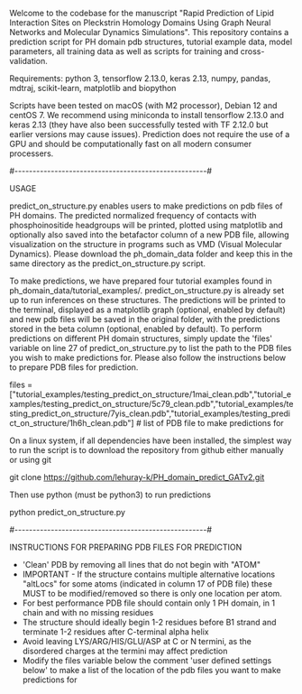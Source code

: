 Welcome to the codebase for the manuscript "Rapid Prediction of Lipid Interaction Sites on Pleckstrin Homology Domains Using Graph Neural Networks and Molecular Dynamics Simulations". This repository contains a prediction script for PH domain pdb structures, tutorial example data, model parameters, all training data as well as scripts for training and cross-validation.

Requirements: python 3, tensorflow 2.13.0, keras 2.13, numpy, pandas, mdtraj, scikit-learn, matplotlib and biopython

Scripts have been tested on macOS (with M2 processor), Debian 12 and centOS 7. We recommend using miniconda to install tensorflow 2.13.0 and keras 2.13 (they have also been successfully tested with TF 2.12.0 but earlier versions may cause issues). Prediction does not require the use of a GPU and should be computationally fast on all modern consumer processers.

#-----------------------------------------------------#

USAGE

predict_on_structure.py enables users to make predictions on pdb files of PH domains. The predicted normalized frequency of contacts with phosphoinositide headgroups will be printed, plotted using matplotlib and optionally also saved into the betafactor column of a new PDB file, allowing visualization on the structure in programs such as VMD (Visual Molecular Dynamics). Please download the ph_domain_data folder and keep this in the same directory as the predict_on_structure.py script.

To make predictions, we have prepared four tutorial examples found in ph_domain_data/tutorial_examples/. predict_on_structure.py is already set up to run inferences on these structures. The predictions will be printed to the terminal, displayed as a matplotlib graph (optional, enabled by default) and new pdb files will be saved in the original folder, with the predictions stored in the beta column (optional, enabled by default). To perform predictions on different PH domain structures, simply update the 'files' variable on line 27 of predict_on_structure.py to list the path to the PDB files you wish to make predictions for. Please also follow the instructions below to prepare PDB files for prediction.

files = ["tutorial_examples/testing_predict_on_structure/1mai_clean.pdb","tutorial_examples/testing_predict_on_structure/5c79_clean.pdb","tutorial_examples/testing_predict_on_structure/7yis_clean.pdb","tutorial_examples/testing_predict_on_structure/1h6h_clean.pdb"] # list of PDB file to make predictions for

On a linux system, if all dependencies have been installed, the simplest way to run the script is to download the repository from github either manually or using git

git clone https://github.com/lehuray-k/PH_domain_predict_GATv2.git

Then use python (must be python3) to run predictions

python predict_on_structure.py

#-----------------------------------------------------#

INSTRUCTIONS FOR PREPARING PDB FILES FOR PREDICTION

- 'Clean' PDB by removing all lines that do not begin with "ATOM"
- IMPORTANT - If the structure contains multiple alternative locations "altLocs" for some atoms (indicated in column 17 of PDB file) these MUST to be modified/removed so there is only one location per atom.
- For best performance PDB file should contain only 1 PH domain, in 1 chain and with no missing residues
- The structure should ideally begin 1-2 residues before B1 strand and terminate 1-2 residues after C-terminal alpha helix
- Avoid leaving LYS/ARG/HIS/GLU/ASP at C or N termini, as the disordered charges at the termini may affect prediction
- Modify the files variable below the comment 'user defined settings below' to make a list of the location of the pdb files you want to make predictions for

